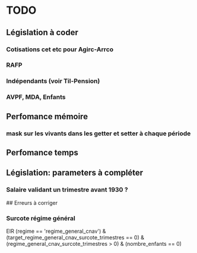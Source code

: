 # TODO

## Législation à coder

### Cotisations cet etc pour Agirc-Arrco

### RAFP

### Indépendants (voir Til-Pension)

### AVPF, MDA, Enfants


## Perfomance mémoire

### mask sur les vivants dans les getter et setter à chaque période


## Perfomance temps


## Législation: parameters à compléter

### Salaire validant un trimestre avant 1930 ?



## Erreurs à corriger

### Surcote régime général

EIR
(regime == 'regime_general_cnav') & (target_regime_general_cnav_surcote_trimestres == 0) & (regime_general_cnav_surcote_trimestres > 0) & (nombre_enfants == 0)